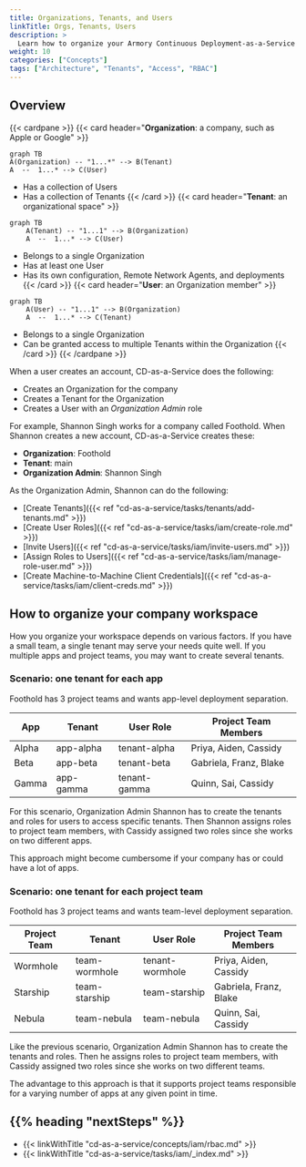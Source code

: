 ```yaml
---
title: Organizations, Tenants, and Users
linkTitle: Orgs, Tenants, Users
description: >
  Learn how to organize your Armory Continuous Deployment-as-a-Service workspace.
weight: 10
categories: ["Concepts"]
tags: ["Architecture", "Tenants", "Access", "RBAC"]
---
```



## Overview

{{< cardpane >}}
{{< card header="<b>Organization</b>: a company, such as Apple or Google" >}}
```mermaid
graph TB
A(Organization) -- "1...*" --> B(Tenant)
A  --  1...* --> C(User)
```
* Has a collection of Users
* Has a collection of Tenants
{{< /card >}}
{{< card header="<b>Tenant</b>: an organizational space" >}}
```mermaid
graph TB
    A(Tenant) -- "1...1" --> B(Organization)
    A  --  1...* --> C(User)
```
* Belongs to a single Organization
* Has at least one User
* Has its own configuration, Remote Network Agents, and deployments
{{< /card >}}
{{< card header="<b>User</b>: an Organization member" >}}
```mermaid
graph TB
    A(User) -- "1...1" --> B(Organization)
    A  --  1...* --> C(Tenant)
```

* Belongs to a single Organization
* Can be granted access to multiple Tenants within the Organization
{{< /card >}}
{{< /cardpane >}}

When a user creates an account, CD-as-a-Service does the following:

* Creates an Organization for the company
* Creates a Tenant for the Organization
* Creates a User with an _Organization Admin_ role

For example, Shannon Singh works for a company called Foothold. When Shannon creates a new account, CD-as-a-Service creates these: 

* **Organization**: Foothold
* **Tenant**: main
* **Organization Admin**: Shannon Singh

As the Organization Admin, Shannon can do the following:
* [Create Tenants]({{< ref "cd-as-a-service/tasks/tenants/add-tenants.md" >}})
* [Create User Roles]({{< ref "cd-as-a-service/tasks/iam/create-role.md" >}})
* [Invite Users]({{< ref "cd-as-a-service/tasks/iam/invite-users.md" >}})
* [Assign Roles to Users]({{< ref "cd-as-a-service/tasks/iam/manage-role-user.md" >}})
* [Create Machine-to-Machine Client Credentials]({{< ref "cd-as-a-service/tasks/iam/client-creds.md" >}})

## How to organize your company workspace

How you organize your workspace depends on various factors. If you have a small team, a single tenant may serve your needs quite well. If you multiple apps and project teams, you may want to create several tenants.

### Scenario: one tenant for each app

Foothold has 3 project teams and wants app-level deployment separation.

| App   | Tenant    | User Role    | Project Team Members                        |
|-------|-----------|--------------|---------------------------------------------|
| Alpha | app-alpha | tenant-alpha | Priya, Aiden, Cassidy |
| Beta  | app-beta  | tenant-beta | Gabriela, Franz, Blake                      |
| Gamma | app-gamma | tenant-gamma |  Quinn, Sai, Cassidy      |

For this scenario, Organization Admin Shannon has to create the tenants and roles for users to access specific tenants. Then Shannon assigns roles to project team members, with Cassidy assigned two roles since she works on two different apps.

This approach might become cumbersome if your company has or could have a lot of apps. 

### Scenario: one tenant for each project team

Foothold has 3 project teams and wants team-level deployment separation.

| Project Team | Tenant         | User Role       | Project Team Members                        |
|--------------|----------------|-----------------|---------------------------------------------|
| Wormhole     | team-wormhole  | tenant-wormhole | Priya, Aiden, Cassidy |
| Starship        | team-starship     | team-starship     | Gabriela, Franz, Blake                       |
| Nebula    | team-nebula | team-nebula | Quinn, Sai, Cassidy       |

Like the previous scenario, Organization Admin Shannon has to create the tenants and roles. Then he assigns roles to project team members, with Cassidy assigned two roles since she works on two different teams.

The advantage to this approach is that it supports project teams responsible for a varying number of apps at any given point in time. 

## {{% heading "nextSteps" %}}

* {{< linkWithTitle "cd-as-a-service/concepts/iam/rbac.md" >}}
* {{< linkWithTitle "cd-as-a-service/tasks/iam/_index.md" >}}
